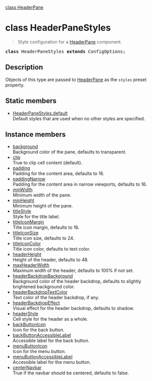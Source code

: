 [class HeaderPane](HeaderPane.md)

# class HeaderPaneStyles

> Style configuration for a [HeaderPane](HeaderPane.md) component.

<pre class="docgen_signature"><b>class</b> HeaderPaneStyles <b>extends</b> ConfigOptions;</pre>

## Description

Objects of this type are passed to [HeaderPane](HeaderPane.md) as the `styles` preset property.

## Static members

- [<!--{ref:property}-->HeaderPaneStyles.default](HeaderPaneStyles_default.md) <!--{refchip:static}-->\
    Default styles that are used when no other styles are specified.

## Instance members

- [<!--{ref:property}-->background](HeaderPaneStyles_background.md) \
    Background color of the pane, defaults to transparent.
- [<!--{ref:property}-->clip](HeaderPaneStyles_clip.md) \
    True to clip cell content (default).
- [<!--{ref:property}-->padding](HeaderPaneStyles_padding.md) \
    Padding for the content area, defaults to 16.
- [<!--{ref:property}-->paddingNarrow](HeaderPaneStyles_paddingNarrow.md) \
    Padding for the content area in narrow viewports, defaults to 16.
- [<!--{ref:property}-->minWidth](HeaderPaneStyles_minWidth.md) \
    Minimum width of the pane.
- [<!--{ref:property}-->minHeight](HeaderPaneStyles_minHeight.md) \
    Minimum height of the pane.
- [<!--{ref:property}-->titleStyle](HeaderPaneStyles_titleStyle.md) \
    Style for the title label.
- [<!--{ref:property}-->titleIconMargin](HeaderPaneStyles_titleIconMargin.md) \
    Title icon margin, defaults to 16.
- [<!--{ref:property}-->titleIconSize](HeaderPaneStyles_titleIconSize.md) \
    Title icon size, defaults to 24.
- [<!--{ref:property}-->titleIconColor](HeaderPaneStyles_titleIconColor.md) \
    Title icon color, defaults to text color.
- [<!--{ref:property}-->headerHeight](HeaderPaneStyles_headerHeight.md) \
    Height of the header, defaults to 48.
- [<!--{ref:property}-->maxHeaderWidth](HeaderPaneStyles_maxHeaderWidth.md) \
    Maximum width of the header, defaults to 100% if not set.
- [<!--{ref:property}-->headerBackdropBackground](HeaderPaneStyles_headerBackdropBackground.md) \
    Background color of the header backdrop, defaults to slightly brightened background color.
- [<!--{ref:property}-->headerBackdropTextColor](HeaderPaneStyles_headerBackdropTextColor.md) \
    Text color of the header backdrop, if any.
- [<!--{ref:property}-->headerBackdropEffect](HeaderPaneStyles_headerBackdropEffect.md) \
    Visual effect for the header backdrop, defaults to shadow.
- [<!--{ref:property}-->headerStyle](HeaderPaneStyles_headerStyle.md) \
    Cell style for the header as a whole.
- [<!--{ref:property}-->backButtonIcon](HeaderPaneStyles_backButtonIcon.md) \
    Icon for the back button.
- [<!--{ref:property}-->backButtonAccessibleLabel](HeaderPaneStyles_backButtonAccessibleLabel.md) \
    Accessible label for the back button.
- [<!--{ref:property}-->menuButtonIcon](HeaderPaneStyles_menuButtonIcon.md) \
    Icon for the menu button.
- [<!--{ref:property}-->menuButtonAccessibleLabel](HeaderPaneStyles_menuButtonAccessibleLabel.md) \
    Accessible label for the menu button.
- [<!--{ref:property}-->centerNavbar](HeaderPaneStyles_centerNavbar.md) \
    True if the navbar should be centered, defaults to false.